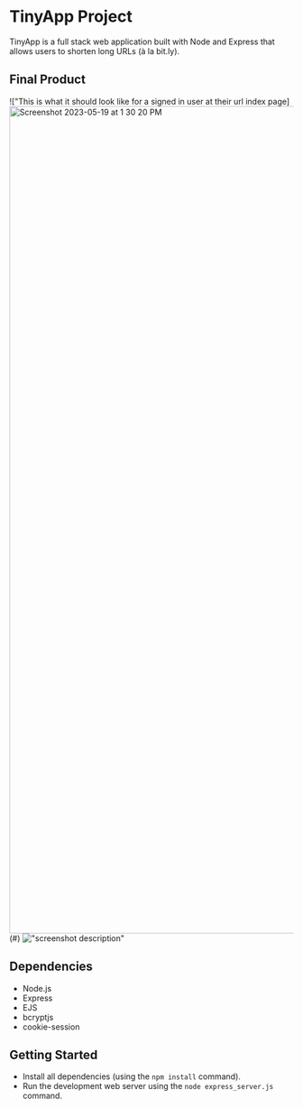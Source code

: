 # TinyApp Project

TinyApp is a full stack web application built with Node and Express that allows users to shorten long URLs (à la bit.ly).

## Final Product

!["This is what it should look like for a signed in user at their url index page]<img width="1467" alt="Screenshot 2023-05-19 at 1 30 20 PM" src="https://github.com/pmt005/tinyapp/assets/1222669/d6e3a261-a5dd-4c62-8a4b-77d8d70eddb1">(#)
!["screenshot description"](#)

## Dependencies

- Node.js
- Express
- EJS
- bcryptjs
- cookie-session

## Getting Started

- Install all dependencies (using the `npm install` command).
- Run the development web server using the `node express_server.js` command.